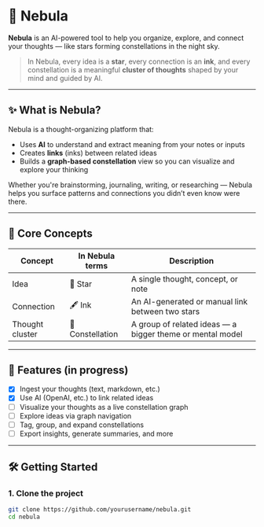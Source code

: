 # 🌌 Nebula

**Nebula** is an AI-powered tool to help you organize, explore, and connect your thoughts — like stars forming constellations in the night sky.

> In Nebula, every idea is a **star**, every connection is an **ink**, and every constellation is a meaningful **cluster of thoughts** shaped by your mind and guided by AI.

---

## ✨ What is Nebula?

Nebula is a thought-organizing platform that:
- Uses **AI** to understand and extract meaning from your notes or inputs
- Creates **links** (inks) between related ideas
- Builds a **graph-based constellation** view so you can visualize and explore your thinking

Whether you're brainstorming, journaling, writing, or researching — Nebula helps you surface patterns and connections you didn’t even know were there.

---

## 🧠 Core Concepts

| Concept         | In Nebula terms      | Description                                                  |
|-----------------|----------------------|--------------------------------------------------------------|
| Idea            | 🌟 Star              | A single thought, concept, or note                           |
| Connection      | 🖋️ Ink              | An AI-generated or manual link between two stars             |
| Thought cluster | 🌌 Constellation     | A group of related ideas — a bigger theme or mental model    |

---

## 🚀 Features (in progress)

- [x] Ingest your thoughts (text, markdown, etc.)
- [x] Use AI (OpenAI, etc.) to link related ideas
- [ ] Visualize your thoughts as a live constellation graph
- [ ] Explore ideas via graph navigation
- [ ] Tag, group, and expand constellations
- [ ] Export insights, generate summaries, and more

---

## 🛠️ Getting Started

### 1. Clone the project

```bash
git clone https://github.com/yourusername/nebula.git
cd nebula
